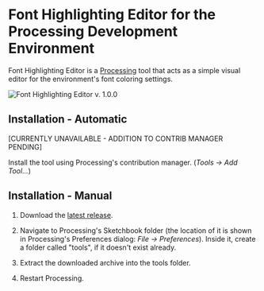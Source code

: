 # Font Highlighting Editor for the Processing Development Environment

Font Highlighting Editor is a [Processing](http://www.processing.org) tool that acts as a simple visual editor for the environment's font coloring settings.

![Font Highlighting Editor v. 1.0.0](https://i.imgur.com/c9EzCsi.png)

## Installation - Automatic

[CURRENTLY UNAVAILABLE - ADDITION TO CONTRIB MANAGER PENDING]

Install the tool using Processing's contribution manager. (*Tools → Add Tool...*)

## Installation - Manual

1. Download the [latest release](https://raw.githubusercontent.com/rzats/font-highlighting-editor/master/static/FontHighlightingEditor.zip).

2. Navigate to Processing's Sketchbook folder (the location of it is shown in Processing's Preferences dialog: *File → Preferences*). Inside it, create a folder called "tools", if it doesn't exist already.

3. Extract the downloaded archive into the tools folder.

4. Restart Processing.
